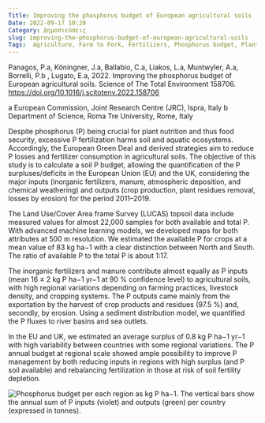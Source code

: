 ```yaml
---
Title: Improving the phosphorus budget of European agricultural soils
Date: 2022-09-17 10:20
Category: Δημοσιεύσεις
slug: improving-the-phosphorus-budget-of-european-agricultural-soils
Tags:  Agriculture, Farm to Fork, Fertilizers, Phosphorus budget, Plant uptake
---
```


Panagos, P.a, Köningner, J.a, Ballabio, C.a, Liakos, L.a, Muntwyler, A.a, Borrelli, P.b , Lugato, E.a, 2022. Improving the phosphorus budget of European agricultural soils. Science of The Total Environment 158706. https://doi.org/10.1016/j.scitotenv.2022.158706

a European Commission, Joint Research Centre (JRC), Ispra, Italy
b Department of Science, Roma Tre University, Rome, Italy



Despite phosphorus (P) being crucial for plant nutrition and thus food security, excessive P fertilization harms soil and aquatic ecosystems. Accordingly, the European Green Deal and derived strategies aim to reduce P losses and fertilizer consumption in agricultural soils. The objective of this study is to calculate a soil P budget, allowing the quantification of the P surpluses/deficits in the European Union (EU) and the UK, considering the major inputs (inorganic fertilizers, manure, atmospheric deposition, and chemical weathering) and outputs (crop production, plant residues removal, losses by erosion) for the period 2011–2019.

The Land Use/Cover Area frame Survey (LUCAS) topsoil data include measured values for almost 22,000 samples for both available and total P. With advanced machine learning models, we developed maps for both attributes at 500 m resolution. We estimated the available P for crops at a mean value of 83 kg ha−1 with a clear distinction between North and South. The ratio of available P to the total P is about 1:17.

The inorganic fertilizers and manure contribute almost equally as P inputs (mean 16 ± 2 kg P ha−1 yr−1 at 90 % confidence level) to agricultural soils, with high regional variations depending on farming practices, livestock density, and cropping systems. The P outputs came mainly from the exportation by the harvest of crop products and residues (97.5 %) and, secondly, by erosion. Using a sediment distribution model, we quantified the P fluxes to river basins and sea outlets.

In the EU and UK, we estimated an average surplus of 0.8 kg P ha−1 yr−1 with high variability between countries with some regional variations. The P annual budget at regional scale showed ample possibility to improve P management by both reducing inputs in regions with high surplus (and P soil available) and rebalancing fertilization in those at risk of soil fertility depletion.

![Phosphorus budget per each region as kg P ha−1. The vertical bars show the annual sum of P inputs (violet) and outputs (green) per country (expressed in tonnes).]({static}images/1-s2.0-S0048969722058053-gr9.jpg)

